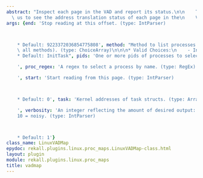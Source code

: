 ```yaml
---
abstract: "Inspect each page in the VAD and report its status.\n\n    This allows\
  \ us to see the address translation status of each page in the\n    VAD.\n    "
args: {end: 'Stop reading at this offset. (type: IntParser)



    * Default: 9223372036854775808', method: "Method to list processes (Default uses\
    \ all methods). (type: ChoiceArray)\n\n\n* Valid Choices:\n    - InitTask\n\n\n\
    * Default: InitTask", pids: 'One or more pids of processes to select. (type: ArrayIntParser)

    ', proc_regex: 'A regex to select a process by name. (type: RegEx)

    ', start: 'Start reading from this page. (type: IntParser)



    * Default: 0', task: 'Kernel addresses of task structs. (type: ArrayIntParser)

    ', verbosity: 'An integer reflecting the amount of desired output: 0 = quiet,
    10 = noisy. (type: IntParser)



    * Default: 1'}
class_name: LinuxVADMap
epydoc: rekall.plugins.linux.proc_maps.LinuxVADMap-class.html
layout: plugin
module: rekall.plugins.linux.proc_maps
title: vadmap
---
```

